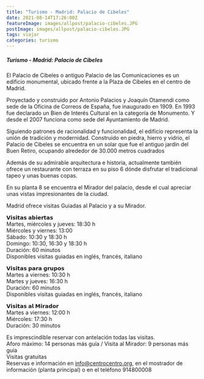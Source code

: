 ```yaml
---
title: "Turismo - Madrid: Palacio de Cibeles"
date: 2021-08-14T17:26:00Z
featureImage: images/allpost/palacio-cibeles.JPG
postImage: images/allpost/palacio-cibeles.JPG
tags: viajar
categories: turismo
---
```


##### **Turismo** - **Madrid: Palacio de Cibeles**

El Palacio de Cibeles o antiguo Palacio de las Comunicaciones es un edificio monumental, ubicado frente a la Plaza de Cibeles en el centro de Madrid.

Proyectado y construido por Antonio Palacios y Joaquín Otamendi como sede de la Oficina de Correos de España, fue inaugurado en 1909. En 1993 fue declarado un Bien de Interés Cultural en la categoría de Monumento. Y desde el 2007 funciona como sede del Ayuntamiento de Madrid.  

Siguiendo patrones de racionalidad y funcionalidad, el edificio representa la unión de tradición y modernidad. Construido en piedra, hierro y vidrio, el Palacio de Cibeles se encuentra en un solar que fue el antiguo jardín del Buen Retiro, ocupando alrededor de 30.000 metros cuadrados  
  
Además de su admirable arquitectura e historia, actualmente también ofrece un restaurante con terraza en su piso 6 dónde disfrutar el tradicional tapeo y unas buenas copas.  
  
En su planta 8 se encuentra el Mirador del palacio, desde el cual apreciar unas vistas impresionantes de la ciudad.

Madrid ofrece visitas Guiadas al Palacio y a su Mirador.  

𝗩𝗶𝘀𝗶𝘁𝗮𝘀 𝗮𝗯𝗶𝗲𝗿𝘁𝗮𝘀  
Martes, miércoles y jueves: 18:30 h  
Miércoles y viernes: 13:00  
Sábado: 10:30 y 18:30 h  
Domingo: 10:30, 16:30 y 18:30 h  
Duración: 60 minutos  
Disponibles visitas guiadas en inglés, francés, italiano  
  
𝗩𝗶𝘀𝗶𝘁𝗮𝘀 𝗽𝗮𝗿𝗮 𝗴𝗿𝘂𝗽𝗼𝘀  
Martes a viernes: 10:30 h  
Martes y jueves: 16:30 h  
Duración: 60 minutos  
Disponibles visitas guiadas en inglés, francés, italiano  
 
𝗩𝗶𝘀𝗶𝘁𝗮𝘀 𝗮𝗹 𝗠𝗶𝗿𝗮𝗱𝗼𝗿  
Martes a viernes: 12:00 h  
Miércoles: 17:30 h  
Duración: 30 minutos  
  
Es imprescindible reservar con antelación todas las visitas.  
Aforo máximo: 14 personas más guía / Visita al Mirador: 9 personas más guía  
Visitas gratuitas  
Reservas e información en info@centrocentro.org, en el mostrador de información (planta principal) o en el teléfono 914800008